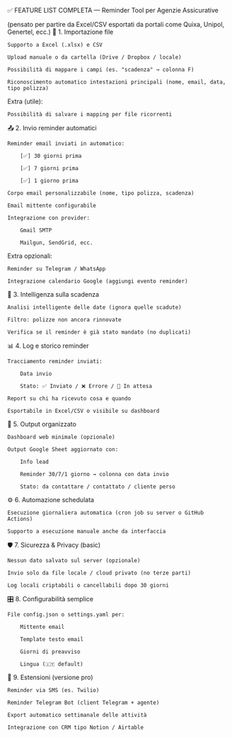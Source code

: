 ✅ FEATURE LIST COMPLETA — Reminder Tool per Agenzie Assicurative

(pensato per partire da Excel/CSV esportati da portali come Quixa, Unipol, Genertel, ecc.)
🧾 1. Importazione file

    Supporto a Excel (.xlsx) e CSV

    Upload manuale o da cartella (Drive / Dropbox / locale)

    Possibilità di mappare i campi (es. "scadenza" → colonna F)

    Riconoscimento automatico intestazioni principali (nome, email, data, tipo polizza)

Extra (utile):

    Possibilità di salvare i mapping per file ricorrenti

📤 2. Invio reminder automatici

    Reminder email inviati in automatico:

        [✅] 30 giorni prima

        [✅] 7 giorni prima

        [✅] 1 giorno prima

    Corpo email personalizzabile (nome, tipo polizza, scadenza)

    Email mittente configurabile

    Integrazione con provider:

        Gmail SMTP

        Mailgun, SendGrid, ecc.

Extra opzionali:

    Reminder su Telegram / WhatsApp

    Integrazione calendario Google (aggiungi evento reminder)

🧠 3. Intelligenza sulla scadenza

    Analisi intelligente delle date (ignora quelle scadute)

    Filtro: polizze non ancora rinnovate

    Verifica se il reminder è già stato mandato (no duplicati)

📊 4. Log e storico reminder

    Tracciamento reminder inviati:

        Data invio

        Stato: ✅ Inviato / ❌ Errore / 🔄 In attesa

    Report su chi ha ricevuto cosa e quando

    Esportabile in Excel/CSV o visibile su dashboard

📁 5. Output organizzato

    Dashboard web minimale (opzionale)

    Output Google Sheet aggiornato con:

        Info lead

        Reminder 30/7/1 giorno → colonna con data invio

        Stato: da contattare / contattato / cliente perso

⚙️ 6. Automazione schedulata

    Esecuzione giornaliera automatica (cron job su server o GitHub Actions)

    Supporto a esecuzione manuale anche da interfaccia

🛡️ 7. Sicurezza & Privacy (basic)

    Nessun dato salvato sul server (opzionale)

    Invio solo da file locale / cloud privato (no terze parti)

    Log locali criptabili o cancellabili dopo 30 giorni

🎛️ 8. Configurabilità semplice

    File config.json o settings.yaml per:

        Mittente email

        Template testo email

        Giorni di preavviso

        Lingua (🇮🇹 default)

🧩 9. Estensioni (versione pro)

    Reminder via SMS (es. Twilio)

    Reminder Telegram Bot (client Telegram + agente)

    Export automatico settimanale delle attività

    Integrazione con CRM tipo Notion / Airtable